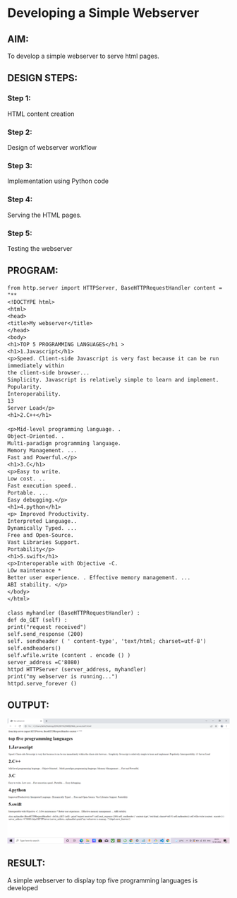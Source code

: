 # Developing a Simple Webserver
## AIM:

To develop a simple webserver to serve html pages.
## DESIGN STEPS:
### Step 1:

HTML content creation
### Step 2:

Design of webserver workflow
### Step 3:

Implementation using Python code
### Step 4:

Serving the HTML pages.
### Step 5:

Testing the webserver
## PROGRAM:

```
from http.server import HTTPServer, BaseHTTPRequestHandler content = "** 
<!DOCTYPE html> 
<html> 
<head> 
<title>My webserver</title> 
</head> 
<body> 
<h1>TOP 5 PROGRAMMING LANGUAGES</h1 >
<h1>1.Javascript</h1> 
<p>Speed. Client-side Javascript is very fast because it can be run immediately within 
the client-side browser...
Simplicity. Javascript is relatively simple to learn and implement. 
Popularity.
Interoperability.  
13 
Server Load</p>
<h1>2.C++</h1> 

<p>Mid-level programming language. . 
Object-Oriented. . 
Multi-paradigm programming language. 
Memory Management. ... 
Fast and Powerful.</p> 
<h1>3.C</h1> 
<p>Easy to write. 
Low cost. .. 
Fast execution speed.. 
Portable. ... 
Easy debugging.</p> 
<h1>4.python</h1> 
<p> Improved Productivity. 
Interpreted Language.. 
Dynamically Typed. ... 
Free and Open-Source. 
Vast Libraries Support. 
Portability</p> 
<h1>5.swift</h1> 
<p>Interoperable with Objective -C. 
LOw maintenance * 
Better user experience. . Effective memory management. ...
ABI stability. </p> 
</body> 
</html>

class myhandler (BaseHTTPRequestHandler) : 
def do_GET (self) : 
print("request received") 
self.send_response (200) 
self. sendheader ( ' content-type', 'text/html; charset=utf-8') 
self.endheaders() 
self.wfile.write (content . encode () ) 
server_address =C'8080) 
httpd HTTPServer (server_address, myhandler) 
print("my webserver is running...") 
httpd.serve_forever ()

```

## OUTPUT:
![output](./1.png)

## RESULT:
A simple webserver to display top five programming languages is developed
